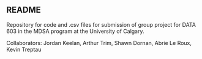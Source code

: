 ## README

Repository for code and .csv files for submission of group project for DATA 603 in the MDSA program at the University of Calgary.

Collaborators: Jordan Keelan, Arthur Trim, Shawn Dornan, Abrie Le Roux, Kevin Treptau